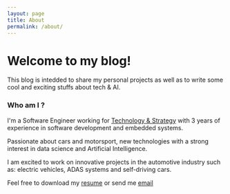```yaml
---
layout: page
title: About
permalink: /about/
---
```


# Welcome to my blog!

This blog is intedded to share my personal projects as well as to write some cool and exciting stuffs about tech & AI.


### Who am I ? 

I'm a Software Engineer working for [Technology & Strategy](https://www.technologyandstrategy.com/) with 3 years of experience in software development and embedded systems.

Passionate about cars and motorsport, new technologies with a strong interest in data science and Artificial Intelligence.

I am excited to work on innovative projects in the automotive industry such as: electric vehicles, ADAS systems and self-driving cars. 


Feel free to download my [resume](https://drive.google.com/uc?id=10Ni9XgtxOu80pm4TRIpIXh37SwLh9Me7&export=download) or send me [email](mailto:a.diela.pro@gmail.com)
